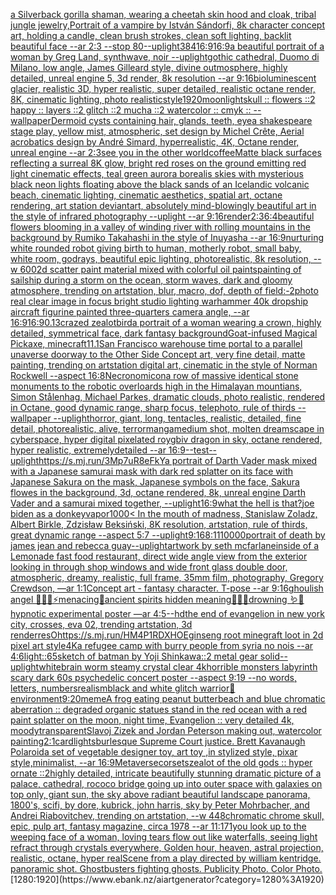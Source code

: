 [a Silverback gorilla shaman, wearing a cheetah skin hood and cloak, tribal jungle jewelry,](https://www.ebank.nz/aiartgenerator?category=a%2520Silverback%2520gorilla%2520shaman%2C%2520wearing%2520a%2520cheetah%2520skin%2520hood%2520and%2520cloak%2C%2520tribal%2520jungle%2520jewelry%2C)[Portrait of a vampire by István Sándorfi, 8k character concept art, holding a candle, clean brush strokes, clean soft lighting, backlit beautiful face --ar 2:3 --stop 80](https://www.ebank.nz/aiartgenerator?category=Portrait%2520of%2520a%2520vampire%2520by%2520Istv%C3%A1n%2520S%C3%A1ndorfi%2C%25208k%2520character%2520concept%2520art%2C%2520holding%2520a%2520candle%2C%2520clean%2520brush%2520strokes%2C%2520clean%2520soft%2520lighting%2C%2520backlit%2520beautiful%2520face%2520--ar%25202%3A3%2520--stop%252080)[--uplight](https://www.ebank.nz/aiartgenerator?category=--uplight)[384](https://www.ebank.nz/aiartgenerator?category=384)[16:9](https://www.ebank.nz/aiartgenerator?category=16%3A9)[16:9](https://www.ebank.nz/aiartgenerator?category=16%3A9)[a beautiful portrait of a woman by Greg Land, synthwave, noir --uplight](https://www.ebank.nz/aiartgenerator?category=a%2520beautiful%2520portrait%2520of%2520a%2520woman%2520by%2520Greg%2520Land%2C%2520synthwave%2C%2520noir%2520--uplight)[gothic cathedral, Duomo di Milano, low angle, James Gilleard style,  divine outmosphere, highly detailed, unreal engine 5, 3d render, 8k resolution --ar 9:16](https://www.ebank.nz/aiartgenerator?category=gothic%2520cathedral%2C%2520Duomo%2520di%2520Milano%2C%2520low%2520angle%2C%2520James%2520Gilleard%2520style%2C%2520%2520divine%2520outmosphere%2C%2520highly%2520detailed%2C%2520unreal%2520engine%25205%2C%25203d%2520render%2C%25208k%2520resolution%2520--ar%25209%3A16)[bioluminescent glacier, realistic 3D, hyper realistic, super detailed, realistic octane render, 8K, cinematic lighting, photo realistic](https://www.ebank.nz/aiartgenerator?category=bioluminescent%2520glacier%2C%2520realistic%25203D%2C%2520hyper%2520realistic%2C%2520super%2520detailed%2C%2520realistic%2520octane%2520render%2C%25208K%2C%2520cinematic%2520lighting%2C%2520photo%2520realistic)[style](https://www.ebank.nz/aiartgenerator?category=style)[1920](https://www.ebank.nz/aiartgenerator?category=1920)[moonlight](https://www.ebank.nz/aiartgenerator?category=moonlight)[skull :: flowers ::2 happy :: layers ::2 glitch ::2 mucha ::2 watercolor :: cmyk :: --wallpaper](https://www.ebank.nz/aiartgenerator?category=skull%2520%3A%3A%2520flowers%2520%3A%3A2%2520happy%2520%3A%3A%2520layers%2520%3A%3A2%2520glitch%2520%3A%3A2%2520mucha%2520%3A%3A2%2520watercolor%2520%3A%3A%2520cmyk%2520%3A%3A%2520--wallpaper)[Dermoid cysts containing hair, glands, teeth, eye](https://www.ebank.nz/aiartgenerator?category=Dermoid%2520cysts%2520containing%2520hair%2C%2520glands%2C%2520teeth%2C%2520eye)[a shakespeare stage play, yellow mist, atmospheric, set design by Michel Crête, Aerial acrobatics design by André Simard, hyperrealistic, 4K, Octane render, unreal engine --ar 2:3](https://www.ebank.nz/aiartgenerator?category=a%2520shakespeare%2520stage%2520play%2C%2520yellow%2520mist%2C%2520atmospheric%2C%2520set%2520design%2520by%2520Michel%2520Cr%C3%AAte%2C%2520Aerial%2520acrobatics%2520design%2520by%2520Andr%C3%A9%2520Simard%2C%2520hyperrealistic%2C%25204K%2C%2520Octane%2520render%2C%2520unreal%2520engine%2520--ar%25202%3A3)[see you in the other world](https://www.ebank.nz/aiartgenerator?category=see%2520you%2520in%2520the%2520other%2520world)[coffee](https://www.ebank.nz/aiartgenerator?category=coffee)[Matte black surfaces reflecting a surreal 8K glow, bright red roses on the ground emitting red light cinematic effects, teal green aurora borealis skies with mysterious black neon lights floating above the black sands of an Icelandic volcanic beach, cinematic lighting, cinematic aesthetics, spatial art, octane rendering, art station deviantart, absolutely mind-blowingly beautiful art in the style of infrared photography --uplight --ar 9:16](https://www.ebank.nz/aiartgenerator?category=Matte%2520black%2520surfaces%2520reflecting%2520a%2520surreal%25208K%2520glow%2C%2520bright%2520red%2520roses%2520on%2520the%2520ground%2520emitting%2520red%2520light%2520cinematic%2520effects%2C%2520teal%2520green%2520aurora%2520borealis%2520skies%2520with%2520mysterious%2520black%2520neon%2520lights%2520floating%2520above%2520the%2520black%2520sands%2520of%2520an%2520Icelandic%2520volcanic%2520beach%2C%2520cinematic%2520lighting%2C%2520cinematic%2520aesthetics%2C%2520spatial%2520art%2C%2520octane%2520rendering%2C%2520art%2520station%2520deviantart%2C%2520absolutely%2520mind-blowingly%2520beautiful%2520art%2520in%2520the%2520style%2520of%2520infrared%2520photography%2520--uplight%2520--ar%25209%3A16)[render](https://www.ebank.nz/aiartgenerator?category=render)[2:3](https://www.ebank.nz/aiartgenerator?category=2%3A3)[6:4](https://www.ebank.nz/aiartgenerator?category=6%3A4)[beautiful flowers blooming in a valley of winding river with rolling  mountains in the background by Rumiko Takahashi in the style of Inuyasha --ar 16:9](https://www.ebank.nz/aiartgenerator?category=beautiful%2520flowers%2520blooming%2520in%2520a%2520valley%2520of%2520winding%2520river%2520with%2520rolling%2520%2520mountains%2520in%2520the%2520background%2520by%2520Rumiko%2520Takahashi%2520in%2520the%2520style%2520of%2520Inuyasha%2520--ar%252016%3A9)[nurturing white rounded robot giving birth to human, motherly robot, small baby, white room, godrays, beautiful epic lighting, photorealistic, 8k resolution, --w 600](https://www.ebank.nz/aiartgenerator?category=nurturing%2520white%2520rounded%2520robot%2520giving%2520birth%2520to%2520human%2C%2520motherly%2520robot%2C%2520small%2520baby%2C%2520white%2520room%2C%2520godrays%2C%2520beautiful%2520epic%2520lighting%2C%2520photorealistic%2C%25208k%2520resolution%2C%2520--w%2520600)[2d scatter paint material mixed with colorful oil paints](https://www.ebank.nz/aiartgenerator?category=2d%2520scatter%2520paint%2520material%2520mixed%2520with%2520colorful%2520oil%2520paints)[painting of sailship during a storm on the ocean, storm waves, dark and gloomy atmosphere, trending on artstation, blur, macro, dof, depth of field:-2](https://www.ebank.nz/aiartgenerator?category=painting%2520of%2520sailship%2520during%2520a%2520storm%2520on%2520the%2520ocean%2C%2520storm%2520waves%2C%2520dark%2520and%2520gloomy%2520atmosphere%2C%2520trending%2520on%2520artstation%2C%2520blur%2C%2520macro%2C%2520dof%2C%2520depth%2520of%2520field%3A-2)[photo real clear image in focus bright studio lighting warhammer 40k dropship aircraft figurine painted three-quarters camera angle, --ar 16:9](https://www.ebank.nz/aiartgenerator?category=photo%2520real%2520clear%2520image%2520in%2520focus%2520bright%2520studio%2520lighting%2520warhammer%252040k%2520dropship%2520aircraft%2520figurine%2520painted%2520three-quarters%2520camera%2520angle%2C%2520--ar%252016%3A9)[16:9](https://www.ebank.nz/aiartgenerator?category=16%3A9)[0.13](https://www.ebank.nz/aiartgenerator?category=0.13)[crazed zealot](https://www.ebank.nz/aiartgenerator?category=crazed%2520zealot)[bird](https://www.ebank.nz/aiartgenerator?category=bird)[a portrait of a woman wearing a crown, highly detailed, symmetrical face, dark fantasy background](https://www.ebank.nz/aiartgenerator?category=a%2520portrait%2520of%2520a%2520woman%2520wearing%2520a%2520crown%2C%2520highly%2520detailed%2C%2520symmetrical%2520face%2C%2520dark%2520fantasy%2520background)[Goat-infused Magical Pickaxe, minecraft](https://www.ebank.nz/aiartgenerator?category=Goat-infused%2520Magical%2520Pickaxe%2C%2520minecraft)[1](https://www.ebank.nz/aiartgenerator?category=1)[1.1](https://www.ebank.nz/aiartgenerator?category=1.1)[San Francisco warehouse time portal to a parallel unaverse doorway to the Other Side Concept art, very fine detail, matte painting, trending on artstation digital art, cinematic in the style of Norman Rockwell  --aspect 16:8](https://www.ebank.nz/aiartgenerator?category=San%2520Francisco%2520warehouse%2520time%2520portal%2520to%2520a%2520parallel%2520unaverse%2520doorway%2520to%2520the%2520Other%2520Side%2520Concept%2520art%2C%2520very%2520fine%2520detail%2C%2520matte%2520painting%2C%2520trending%2520on%2520artstation%2520digital%2520art%2C%2520cinematic%2520in%2520the%2520style%2520of%2520Norman%2520Rockwell%2520%2520--aspect%252016%3A8)[Necronomicon](https://www.ebank.nz/aiartgenerator?category=Necronomicon)[a row of massive identical stone monuments to the robotic overloards high in the Himalayan mountians, Simon Stålenhag, Michael Parkes, dramatic clouds, photo realistic, rendered in Octane, good dynamic range, sharp focus, telephoto, rule of thirds --wallpaper --uplight](https://www.ebank.nz/aiartgenerator?category=a%2520row%2520of%2520massive%2520identical%2520stone%2520monuments%2520to%2520the%2520robotic%2520overloards%2520high%2520in%2520the%2520Himalayan%2520mountians%2C%2520Simon%2520St%C3%A5lenhag%2C%2520Michael%2520Parkes%2C%2520dramatic%2520clouds%2C%2520photo%2520realistic%2C%2520rendered%2520in%2520Octane%2C%2520good%2520dynamic%2520range%2C%2520sharp%2520focus%2C%2520telephoto%2C%2520rule%2520of%2520thirds%2520--wallpaper%2520--uplight)[horror, giant, long, tentacles, realistic, detailed, fine detail, photorealistic, alive, terror](https://www.ebank.nz/aiartgenerator?category=horror%2C%2520giant%2C%2520long%2C%2520tentacles%2C%2520realistic%2C%2520detailed%2C%2520fine%2520detail%2C%2520photorealistic%2C%2520alive%2C%2520terror)[manga](https://www.ebank.nz/aiartgenerator?category=manga)[](https://www.ebank.nz/aiartgenerator?category=)[medium shot, molten dreamscape in cyberspace, hyper digital pixelated roygbiv dragon in sky, octane rendered, hyper realistic,  extremelydetailed --ar 16:9](https://www.ebank.nz/aiartgenerator?category=medium%2520shot%2C%2520molten%2520dreamscape%2520in%2520cyberspace%2C%2520hyper%2520digital%2520pixelated%2520roygbiv%2520dragon%2520in%2520sky%2C%2520octane%2520rendered%2C%2520hyper%2520realistic%2C%2520%2520extremelydetailed%2520--ar%252016%3A9)[--test](https://www.ebank.nz/aiartgenerator?category=--test)[--uplight](https://www.ebank.nz/aiartgenerator?category=--uplight)[<https://s.mj.run/3Mp7uR8eFkY>](https://www.ebank.nz/aiartgenerator?category=%3Chttps%3A//s.mj.run/3Mp7uR8eFkY%3E)[a portrait of Darth Vader mask mixed with a Japanese samurai mask with dark red splatter on its face with Japanese Sakura on the mask, Japanese symbols on the face, Sakura flowes in the background, 3d, octane rendered, 8k, unreal engine Darth Vader and a samurai mixed together, --uplight](https://www.ebank.nz/aiartgenerator?category=a%2520portrait%2520of%2520Darth%2520Vader%2520mask%2520mixed%2520with%2520a%2520Japanese%2520samurai%2520mask%2520with%2520dark%2520red%2520splatter%2520on%2520its%2520face%2520with%2520Japanese%2520Sakura%2520on%2520the%2520mask%2C%2520Japanese%2520symbols%2520on%2520the%2520face%2C%2520Sakura%2520flowes%2520in%2520the%2520background%2C%25203d%2C%2520octane%2520rendered%2C%25208k%2C%2520unreal%2520engine%2520Darth%2520Vader%2520and%2520a%2520samurai%2520mixed%2520together%2C%2520--uplight)[16:9](https://www.ebank.nz/aiartgenerator?category=16%3A9)[what the hell is that?](https://www.ebank.nz/aiartgenerator?category=what%2520the%2520hell%2520is%2520that%3F)[joe biden as a donkey](https://www.ebank.nz/aiartgenerator?category=joe%2520biden%2520as%2520a%2520donkey)[vapor](https://www.ebank.nz/aiartgenerator?category=vapor)[1000](https://www.ebank.nz/aiartgenerator?category=1000)[< In the mouth of madness, Stanislaw Zoladz, Albert Birkle, Zdzisław Beksiński, 8K resolution, artstation, rule of thirds, great dynamic range --aspect 5:7 --uplight](https://www.ebank.nz/aiartgenerator?category=%3C%2520In%2520the%2520mouth%2520of%2520madness%2C%2520Stanislaw%2520Zoladz%2C%2520Albert%2520Birkle%2C%2520Zdzis%C5%82aw%2520Beksi%C5%84ski%2C%25208K%2520resolution%2C%2520artstation%2C%2520rule%2520of%2520thirds%2C%2520great%2520dynamic%2520range%2520--aspect%25205%3A7%2520--uplight)[9:16](https://www.ebank.nz/aiartgenerator?category=9%3A16)[8:11](https://www.ebank.nz/aiartgenerator?category=8%3A11)[10000](https://www.ebank.nz/aiartgenerator?category=10000)[portrait of death by james jean and rebecca guay](https://www.ebank.nz/aiartgenerator?category=portrait%2520of%2520death%2520by%2520james%2520jean%2520and%2520rebecca%2520guay)[--uplight](https://www.ebank.nz/aiartgenerator?category=--uplight)[artwork by seth mcfarlane](https://www.ebank.nz/aiartgenerator?category=artwork%2520by%2520seth%2520mcfarlane)[inside of a Lemonade fast food restaurant, direct wide angle view from the exterior looking in through shop windows and wide front glass double door, atmospheric, dreamy, realistic, full frame, 35mm film, photography, Gregory Crewdson, —ar 1:1](https://www.ebank.nz/aiartgenerator?category=inside%2520of%2520a%2520Lemonade%2520fast%2520food%2520restaurant%2C%2520direct%2520wide%2520angle%2520view%2520from%2520the%2520exterior%2520looking%2520in%2520through%2520shop%2520windows%2520and%2520wide%2520front%2520glass%2520double%2520door%2C%2520atmospheric%2C%2520dreamy%2C%2520realistic%2C%2520full%2520frame%2C%252035mm%2520film%2C%2520photography%2C%2520Gregory%2520Crewdson%2C%2520%E2%80%94ar%25201%3A1)[Concept art - fantasy character. T-pose --ar 9:16](https://www.ebank.nz/aiartgenerator?category=Concept%2520art%2520-%2520fantasy%2520character.%2520T-pose%2520--ar%25209%3A16)[ghoulish angel 🧊🍼✨⚡️menacing🌙ancient spirits hidden meaning🐚🍄🦚drowning 🪱🐍hypnotic experimental poster —ar 4:5](https://www.ebank.nz/aiartgenerator?category=ghoulish%2520angel%2520%F0%9F%A7%8A%F0%9F%8D%BC%E2%9C%A8%E2%9A%A1%EF%B8%8Fmenacing%F0%9F%8C%99ancient%2520spirits%2520hidden%2520meaning%F0%9F%90%9A%F0%9F%8D%84%F0%9F%A6%9Adrowning%2520%F0%9F%AA%B1%F0%9F%90%8Dhypnotic%2520experimental%2520poster%2520%E2%80%94ar%25204%3A5)[--hd](https://www.ebank.nz/aiartgenerator?category=--hd)[the end of evangelion in new york city, crosses,  eva 02, trending artstation, 3d render](https://www.ebank.nz/aiartgenerator?category=the%2520end%2520of%2520evangelion%2520in%2520new%2520york%2520city%2C%2520crosses%2C%2520%2520eva%252002%2C%2520trending%2520artstation%2C%25203d%2520render)[res](https://www.ebank.nz/aiartgenerator?category=res)[O](https://www.ebank.nz/aiartgenerator?category=O)[<https://s.mj.run/HM4P1RDXHOE>](https://www.ebank.nz/aiartgenerator?category=%3Chttps%3A//s.mj.run/HM4P1RDXHOE%3E)[ginseng root minegraft loot in 2d pixel art style](https://www.ebank.nz/aiartgenerator?category=ginseng%2520root%2520minegraft%2520loot%2520in%25202d%2520pixel%2520art%2520style)[4K](https://www.ebank.nz/aiartgenerator?category=4K)[a refugee camp with burry people from syria  no nois --ar 4:6](https://www.ebank.nz/aiartgenerator?category=a%2520refugee%2520camp%2520with%2520burry%2520people%2520from%2520syria%2520%2520no%2520nois%2520--ar%25204%3A6)[light::](https://www.ebank.nz/aiartgenerator?category=light%3A%3A)[65](https://www.ebank.nz/aiartgenerator?category=65)[sketch of batman by Yoji Shinkawa::2 metal gear solid](https://www.ebank.nz/aiartgenerator?category=sketch%2520of%2520batman%2520by%2520Yoji%2520Shinkawa%3A%3A2%2520metal%2520gear%2520solid)[--uplight](https://www.ebank.nz/aiartgenerator?category=--uplight)[white](https://www.ebank.nz/aiartgenerator?category=white)[brain worm steamy crystal clear 4k](https://www.ebank.nz/aiartgenerator?category=brain%2520worm%2520steamy%2520crystal%2520clear%25204k)[horrible monsters labyrinth scary dark 60s psychedelic concert poster --aspect 9:19 --no words, letters, numbers](https://www.ebank.nz/aiartgenerator?category=horrible%2520monsters%2520labyrinth%2520scary%2520dark%252060s%2520psychedelic%2520concert%2520poster%2520--aspect%25209%3A19%2520--no%2520words%2C%2520letters%2C%2520numbers)[realism](https://www.ebank.nz/aiartgenerator?category=realism)[black and white glitch warrior](https://www.ebank.nz/aiartgenerator?category=black%2520and%2520white%2520glitch%2520warrior)[🥦](https://www.ebank.nz/aiartgenerator?category=%F0%9F%A5%A6)[](https://www.ebank.nz/aiartgenerator?category=)[environment](https://www.ebank.nz/aiartgenerator?category=environment)[9:20](https://www.ebank.nz/aiartgenerator?category=9%3A20)[meme](https://www.ebank.nz/aiartgenerator?category=meme)[A frog eating peanut butter](https://www.ebank.nz/aiartgenerator?category=A%2520frog%2520eating%2520peanut%2520butter)[beach and blue chromatic aberration :: degraded organic statues stand in the red ocean with a red paint splatter on the moon, night time, Evangelion :: very detailed 4k, moody](https://www.ebank.nz/aiartgenerator?category=beach%2520and%2520blue%2520chromatic%2520aberration%2520%3A%3A%2520degraded%2520organic%2520statues%2520stand%2520in%2520the%2520red%2520ocean%2520with%2520a%2520red%2520paint%2520splatter%2520on%2520the%2520moon%2C%2520night%2520time%2C%2520Evangelion%2520%3A%3A%2520very%2520detailed%25204k%2C%2520moody)[transparent](https://www.ebank.nz/aiartgenerator?category=transparent)[Slavoj Zizek and Jordan Peterson making out, watercolor painting](https://www.ebank.nz/aiartgenerator?category=Slavoj%2520Zizek%2520and%2520Jordan%2520Peterson%2520making%2520out%2C%2520watercolor%2520painting)[2:1](https://www.ebank.nz/aiartgenerator?category=2%3A1)[card](https://www.ebank.nz/aiartgenerator?category=card)[lights](https://www.ebank.nz/aiartgenerator?category=lights)[burlesque Supreme Court justice. Brett Kavanaugh Polaroid](https://www.ebank.nz/aiartgenerator?category=burlesque%2520Supreme%2520Court%2520justice.%2520Brett%2520Kavanaugh%2520Polaroid)[a set of vegetable designer toy, art toy ,in stylized style, pixar style,minimalist, --ar 16:9](https://www.ebank.nz/aiartgenerator?category=a%2520set%2520of%2520vegetable%2520designer%2520toy%2C%2520art%2520toy%2520%2Cin%2520stylized%2520style%2C%2520pixar%2520style%2Cminimalist%2C%2520--ar%252016%3A9)[Metaverse](https://www.ebank.nz/aiartgenerator?category=Metaverse)[corsets](https://www.ebank.nz/aiartgenerator?category=corsets)[zealot of the old gods :: hyper ornate ::2](https://www.ebank.nz/aiartgenerator?category=zealot%2520of%2520the%2520old%2520gods%2520%3A%3A%2520hyper%2520ornate%2520%3A%3A2)[highly detailed, intricate beautifully stunning dramatic picture of a palace, cathedral, rococo bridge going up into outer space with galaxies on top only, giant sun, the sky above radiant beautiful landscape panorama, 1800's, scifi, by dore, kubrick, john harris, sky by Peter Mohrbacher, and Andrei Riabovitchev, trending on artstation, --w 448](https://www.ebank.nz/aiartgenerator?category=highly%2520detailed%2C%2520intricate%2520beautifully%2520stunning%2520dramatic%2520picture%2520of%2520a%2520palace%2C%2520cathedral%2C%2520rococo%2520bridge%2520going%2520up%2520into%2520outer%2520space%2520with%2520galaxies%2520on%2520top%2520only%2C%2520giant%2520sun%2C%2520the%2520sky%2520above%2520radiant%2520beautiful%2520landscape%2520panorama%2C%25201800%27s%2C%2520scifi%2C%2520by%2520dore%2C%2520kubrick%2C%2520john%2520harris%2C%2520sky%2520by%2520Peter%2520Mohrbacher%2C%2520and%2520Andrei%2520Riabovitchev%2C%2520trending%2520on%2520artstation%2C%2520--w%2520448)[chromatic chrome skull, epic, pulp art, fantasy magazine, circa 1978 --ar 11:17](https://www.ebank.nz/aiartgenerator?category=chromatic%2520chrome%2520skull%2C%2520epic%2C%2520pulp%2520art%2C%2520fantasy%2520magazine%2C%2520circa%25201978%2520--ar%252011%3A17)[1](https://www.ebank.nz/aiartgenerator?category=1)[you look up to the weeping face of a woman, loving tears flow out like waterfalls, seeing light refract through crystals everywhere, Golden hour, heaven, astral projection, realistic, octane, hyper real](https://www.ebank.nz/aiartgenerator?category=you%2520look%2520up%2520to%2520the%2520weeping%2520face%2520of%2520a%2520woman%2C%2520loving%2520tears%2520flow%2520out%2520like%2520waterfalls%2C%2520seeing%2520light%2520refract%2520through%2520crystals%2520everywhere%2C%2520Golden%2520hour%2C%2520heaven%2C%2520astral%2520projection%2C%2520realistic%2C%2520octane%2C%2520hyper%2520real)[Scene from a play directed by william kentridge. panoramic shot. Ghostbusters fighting ghosts.  Publicity Photo. Color Photo.](https://www.ebank.nz/aiartgenerator?category=Scene%2520from%2520a%2520play%2520directed%2520by%2520william%2520kentridge.%2520panoramic%2520shot.%2520Ghostbusters%2520fighting%2520ghosts.%2520%2520Publicity%2520Photo.%2520Color%2520Photo.)[1280:1920](https://www.ebank.nz/aiartgenerator?category=1280%3A1920)
